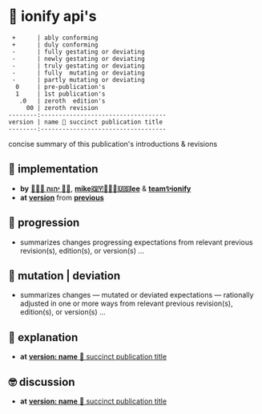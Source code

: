 # 🧬 ionify api's

```text
 +      | ably conforming
 +      | duly conforming
 -      | fully gestating or deviating
 -      | newly gestating or deviating
 -      | truly gestating or deviating
 -      | fully  mutating or deviating
 -      | partly mutating or deviating
  0     | pre-publication's
  1     | 1st publication's
   .0   | zeroth  edition's
     00 | zeroth revision
--------:-----------------------------------
version | name 🎁 succinct publication title
--------:-----------------------------------
```

concise summary of this publication's introductions & revisions

## 🌴 implementation

+ **by**  [**🙇🏾‍♂️ יהוה 🤲🏾**](https://deal.ionify.net/),
          [**mike🇬🇾👨🏾‍💻🇺🇸lee**](https://mike.ionify.net/) &
          [**team✨ionify**](https://team.ionify.net/)
+ **at**  [**version**](https://github.com/ionify/ionify/tree/version)
          from
          [**previous**](https://github.com/ionify/ionify/compare/past.version...present.version)

## 🌱 progression

+ summarizes changes progressing expectations from relevant previous
  revision(s), edition(s), or version(s) ...

## 🦋 mutation | deviation

+ summarizes changes — mutated or deviated expectations — rationally adjusted in
  one or more ways from relevant previous revision(s), edition(s), or version(s)
  ...

## 🧠 explanation

+ **at**  [**version: name** 🎁 succinct publication title](https://github.com/ionify/about/blob/public/packs/packed.md#-ionify-apis)

## 🤓 discussion

+ **at**  [**version: name** 🎁 succinct publication title](https://github.com/ionify/ionify/discussions/categories/publications#discussions-list)
